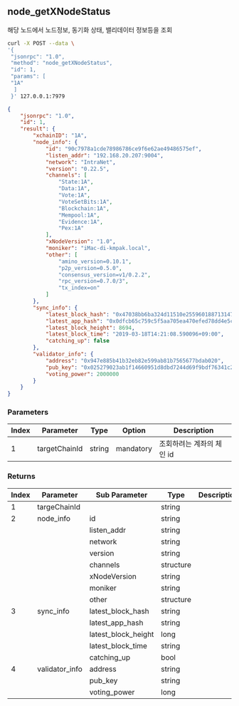 ## node_getXNodeStatus
해당 노드에서 노드정보, 동기화 상태, 밸리데이터 정보등을 조회

```bash
curl -X POST --data \
'{
 "jsonrpc": "1.0",
 "method": "node_getXNodeStatus",
 "id": 1,
 "params": [
 "1A"
  ]
 }' 127.0.0.1:7979
```

```json
{
    "jsonrpc": "1.0",
    "id": 1,
    "result": {
        "xchainID": "1A",
        "node_info": {
            "id": "90c7978a1cde78986786ce9f6e62ae49486575ef",
            "listen_addr": "192.168.20.207:9004",
            "network": "IntraNet",
            "version": "0.22.5",
            "channels": [
                "State:1A",
                "Data:1A",
                "Vote:1A",
                "VoteSetBits:1A",
                "Blockchain:1A",
                "Mempool:1A",
                "Evidence:1A",
                "Pex:1A"
            ],
            "xNodeVersion": "1.0",
            "moniker": "iMac-di-kmpak.local",
            "other": [
                "amino_version=0.10.1",
                "p2p_version=0.5.0",
                "consensus_version=v1/0.2.2",
                "rpc_version=0.7.0/3",
                "tx_index=on"
            ]
        },
        "sync_info": {
            "latest_block_hash": "0x47038bb6ba324d11510e2559601887131478544634a94fcbca390f1b5dffd17e",
            "latest_app_hash": "0x0dfcb65c759c5f5aa705ea470efed78dd4e5c258",
            "latest_block_height": 8694,
            "latest_block_time": "2019-03-18T14:21:08.590096+09:00",
            "catching_up": false
        },
        "validator_info": {
            "address": "0x947e885b41b32eb82e599ab81b7565677bdab020",
            "pub_key": "0x025279023ab1f14660951d8dbd7244d69f9bdf76341c21c797d79142d5107ccada",
            "voting_power": 2000000
        }
    }
}
```

### Parameters
| Index | Parameter | Type | Option | Description |
| -------- | -------- | -------- | -------- | -------- |
| 1 | targetChainId | string | mandatory | 조회하려는 계좌의 체인 id |

### Returns
| Index | Parameter | Sub Parameter | Type | Description |
| -------- | -------- | -------- | -------- | -------- |
| 1 | targeChainId |  | string |  |
| 2 | node_info | id | string |  |
|  |  | listen_addr | string |  |
|  |  | network | string |  |
|  |  | version | string |  |
|  |  | channels | structure |  |
|  |  | xNodeVersion | string |  |
|  |  | moniker | string |  |
|  |  | other | structure |  |
| 3 | sync_info | latest_block_hash | string |  |
|  |  | latest_app_hash | string |  |
|  |  | latest_block_height | long |  |
|  |  | latest_block_time | string |  |
|  |  | catching_up | bool |  |
| 4 | validator_info | address | string |  |
|  |  | pub_key | string |  |
|  |  | voting_power | long |  |
